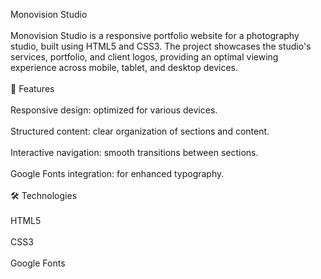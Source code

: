 Monovision Studio<br>
<br>
Monovision Studio is a responsive portfolio website for a photography studio, built using HTML5 and CSS3. The project showcases the studio's services, portfolio, and client logos, providing an optimal viewing experience across mobile, tablet, and desktop devices.<br>
<br>
📸 Features<br>
<br>
Responsive design: optimized for various devices.<br>
<br>
Structured content: clear organization of sections and content.<br>
<br>
Interactive navigation: smooth transitions between sections.<br>
<br>
Google Fonts integration: for enhanced typography.<br>
<br>
🛠️ Technologies<br>
<br>
HTML5<br>
<br>
CSS3<br>
<br>
Google Fonts<br>

